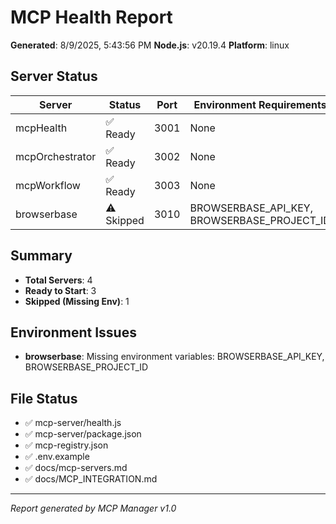 # MCP Health Report

**Generated**: 8/9/2025, 5:43:56 PM
**Node.js**: v20.19.4
**Platform**: linux

## Server Status

| Server | Status | Port | Environment Requirements |
|--------|---------|------|-------------------------|
| mcpHealth | ✅ Ready | 3001 | None |
| mcpOrchestrator | ✅ Ready | 3002 | None |
| mcpWorkflow | ✅ Ready | 3003 | None |
| browserbase | ⚠️ Skipped | 3010 | BROWSERBASE_API_KEY, BROWSERBASE_PROJECT_ID |

## Summary

- **Total Servers**: 4
- **Ready to Start**: 3
- **Skipped (Missing Env)**: 1


## Environment Issues

- **browserbase**: Missing environment variables: BROWSERBASE_API_KEY, BROWSERBASE_PROJECT_ID


## File Status

- ✅ mcp-server/health.js
- ✅ mcp-server/package.json
- ✅ mcp-registry.json
- ✅ .env.example
- ✅ docs/mcp-servers.md
- ✅ docs/MCP_INTEGRATION.md

---
*Report generated by MCP Manager v1.0*
